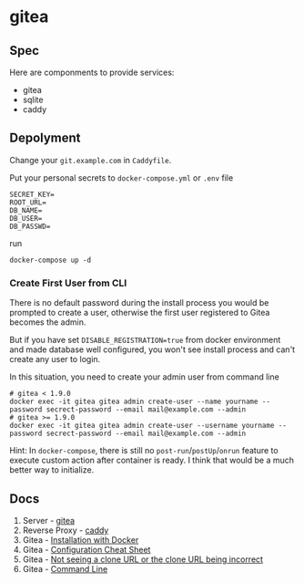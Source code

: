 # gitea

## Spec

Here are componments to provide services:

- gitea
- sqlite
- caddy

## Depolyment

Change your `git.example.com` in `Caddyfile`.

Put your personal secrets to `docker-compose.yml` or `.env` file

    SECRET_KEY=
    ROOT_URL=
    DB_NAME=
    DB_USER=
    DB_PASSWD=

run

    docker-compose up -d

### Create First User from CLI

There is no default password during the install process you would be prompted to
create a user, otherwise the first user registered to Gitea becomes the admin.

But if you have set `DISABLE_REGISTRATION=true` from docker environment and made
database well configured, you won't see install process and can't create any
user to login.

In this situation, you need to create your admin user from command line

    # gitea < 1.9.0
    docker exec -it gitea gitea admin create-user --name yourname --password secrect-password --email mail@example.com --admin
    # gitea >= 1.9.0
    docker exec -it gitea gitea admin create-user --username yourname --password secrect-password --email mail@example.com --admin

Hint: In `docker-compose`, there is still no `post-run`/`postUp`/`onrun` feature
to execute custom action after container is ready. I think that would be a much
better way to initialize.

## Docs

1. Server - [gitea](https://hub.docker.com/r/gitea/gitea)
2. Reverse Proxy - [caddy](https://hub.docker.com/r/abiosoft/caddy)
3. Gitea -
   [Installation with Docker](https://docs.gitea.io/en-us/install-with-docker)
4. Gitea -
   [Configuration Cheat Sheet](https://docs.gitea.io/en-us/config-cheat-sheet)
5. Gitea -
   [Not seeing a clone URL or the clone URL being incorrect](https://docs.gitea.io/en-us/faq#not-seeing-a-clone-url-or-the-clone-url-being-incorrect)
6. Gitea - [Command Line](https://docs.gitea.io/en-us/command-line)
